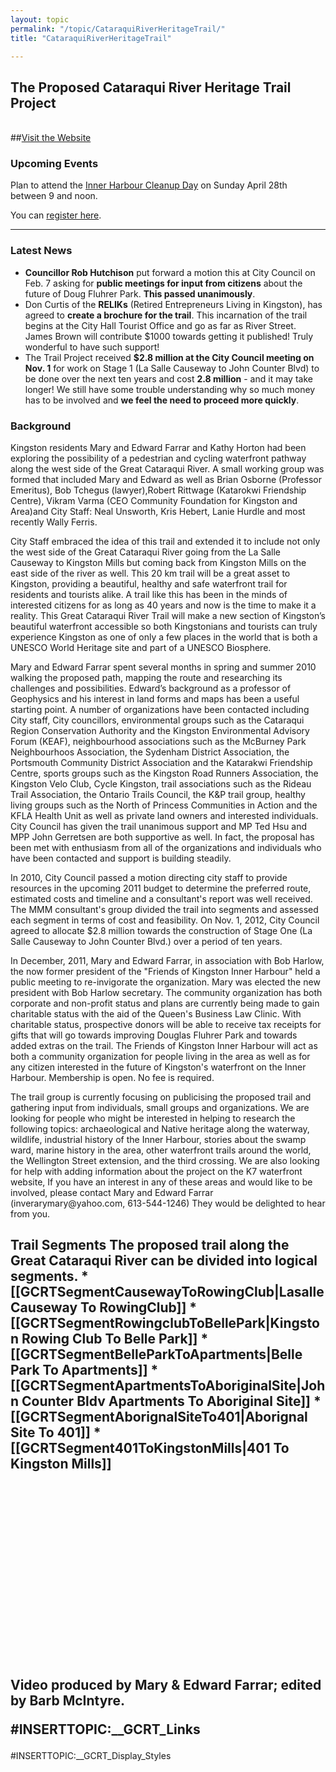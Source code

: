 ```yaml
---
layout: topic
permalink: "/topic/CataraquiRiverHeritageTrail/"
title: "CataraquiRiverHeritageTrail"

---
```


## The Proposed Cataraqui River Heritage Trail Project <div class="span-30 last">
  <div class="span-14 large">
<div class="info roundCorners">
<br>##<a href="http://www.friendsofinnerharbour.com/">Visit the Website</a>
<h3 class="top">Upcoming Events</h3>
<p>Plan to attend the <a href="http://k7waterfront.org/Topic/2012InnerHarbourCleanupDay" title="">Inner Harbour Cleanup Day</a> on Sunday April 28th between 9 and noon.</p>
<p>You can <a href="http://www.hearthmakers.org/node/151" title="">register here</a>.</p>
</div>
<hr><h3 class="top">Latest News</h3>
<ul>
	<li><strong>Councillor Rob Hutchison</strong> put forward a motion this at City Council on Feb. 7 asking for <strong>public meetings for input from citizens</strong> about the future of Doug Fluhrer Park. <strong>This passed unanimously</strong>.</li>
	<li>Don Curtis of the <strong>RELIKs</strong> (Retired Entrepreneurs Living in Kingston), has agreed to <strong>create a brochure for the trail</strong>.  This incarnation of the trail begins at the City Hall Tourist Office and go as far as River Street.  James Brown will contribute $1000 towards getting it published! Truly wonderful to have such support!</li>
	<li>The Trail Project received <strong>$2.8 million at the City Council meeting on Nov. 1</strong> for work on Stage 1 (La Salle Causeway to John Counter Blvd) to be done over the next ten years and cost <strong>2.8 million</strong> - and it may take longer!  We still have some trouble understanding why so much money has to be involved and <strong>we feel the need to proceed more quickly</strong>.</li>
</ul>
</hr>
<h3 class="top">Background</h3>

<p>Kingston residents Mary and Edward Farrar and Kathy Horton had been exploring the possibility of a pedestrian and cycling waterfront pathway along the west side of the Great Cataraqui River.  A small working group was formed that included Mary and Edward as well as Brian Osborne (Professor Emeritus), Bob Tchegus (lawyer),Robert Rittwage (Katarokwi Friendship Centre), Vikram Varma (CEO Community Foundation for Kingston and Area)and City Staff: Neal Unsworth, Kris Hebert, Lanie Hurdle and most recently Wally Ferris.

<p>City Staff embraced the idea of this trail and extended it to include not only the west side of the Great Cataraqui River going from the La Salle Causeway to Kingston Mills but coming back from Kingston Mills on the east side of the river as well. This 20 km trail will be a great asset to Kingston, providing a beautiful, healthy and safe waterfront trail for residents and tourists alike.  A trail like this has been in the minds of interested citizens for as long as 40 years and now is the time to make it a reality.  This Great Cataraqui River Trail will make a new section of Kingston’s beautiful waterfront accessible so both Kingstonians and tourists can truly experience Kingston as one of only a few places in the world that is both a UNESCO World Heritage site and part of a UNESCO Biosphere.

<p>Mary and Edward Farrar spent several months in spring and summer 2010 walking the proposed path, mapping the route and researching its challenges and possibilities.  Edward’s background as a professor of Geophysics and his interest in land forms and maps has been a useful starting point.  A number of organizations have been contacted including City staff, City councillors, environmental groups such as the Cataraqui Region Conservation Authority and the Kingston Environmental Advisory Forum (KEAF), neighbourhood associations such as the McBurney Park Neighbourhoos Association, the Sydenham District Association, the Portsmouth Community District Association and the Katarakwi Friendship Centre, sports groups such as the Kingston Road Runners Association, the Kingston Velo Club, Cycle Kingston, trail associations such as the Rideau Trail Association, the Ontario Trails Council, the K&P trail group, healthy living groups such as the North of Princess Communities in Action and the KFLA Health Unit as well as private land owners and interested individuals.  City Council has given the trail unanimous support and MP Ted Hsu and MPP John Gerretsen are both supportive as well. In fact, the proposal has been met with enthusiasm from all of the organizations and individuals who have been contacted and support is building steadily.

<p>In 2010, City Council passed a motion directing city staff to provide resources in the upcoming 2011 budget to determine the preferred route, estimated costs and timeline and a consultant's report was well received.  The MMM consultant's group divided the trail into segments and assessed each segment in terms of cost and feasibility.  On Nov. 1, 2012, City Council agreed to allocate $2.8 million towards the construction of Stage One (La Salle Causeway to John Counter Blvd.) over a period of ten years.

<p>In December, 2011, Mary and Edward Farrar, in association with Bob Harlow, the now former president of the "Friends of Kingston Inner Harbour" held a public meeting to re-invigorate the organization.  Mary was elected the new president with Bob Harlow secretary.  The community organization has both corporate and non-profit status and plans are currently being made to gain charitable status with the aid of the Queen's Business Law Clinic.  With charitable status, prospective donors will be able to receive tax receipts for gifts that will go towards improving Douglas Fluhrer Park and towards added extras on the trail.  The Friends of Kingston Inner Harbour will act as both a community organization for people living in the area as well as for any citizen interested in the future of Kingston's waterfront on the Inner Harbour.  Membership is open.  No fee is required.

<p>The trail group is currently focusing on publicising the proposed trail and gathering input from individuals, small groups and organizations. We are looking for people who might be interested in helping to research the following topics: archaeological and Native heritage along the waterway, wildlife, industrial history of the Inner Harbour, stories about the swamp ward, marine history in the area, other waterfront trails around the world, the Wellington Street extension, and the third crossing. We are also looking for help with adding information about the project on the K7 waterfront website, If you have an interest in any of these areas and would like to be involved, please contact Mary and Edward Farrar (inverarymary@yahoo.com, 613-544-1246)  They would be delighted to hear from you.
</div>
  <div class="span-15 prepend-1 last large">
    <div class="box roundCorners">
<h2 class="top">Trail Segments
The proposed trail along the Great Cataraqui River can be divided into logical segments.
* [[GCRTSegmentCausewayToRowingClub|Lasalle Causeway To RowingClub]]
* [[GCRTSegmentRowingclubToBellePark|Kingston Rowing Club To Belle Park]]
* [[GCRTSegmentBelleParkToApartments|Belle Park To Apartments]]
* [[GCRTSegmentApartmentsToAboriginalSite|John Counter Bldv Apartments To Aboriginal Site]]
* [[GCRTSegmentAborignalSiteTo401|Aborignal Site To 401]]
* [[GCRTSegment401ToKingstonMills|401 To Kingston Mills]]


<object width="480" height="385"><param name="movie" value="http://www.youtube.com/v/j1iIgUGZF-w?fs=1&hl=en_US"></param><param name="allowFullScreen" value="true"></param><param name="allowscriptaccess" value="always"></param><embed src="http://www.youtube.com/v/j1iIgUGZF-w?fs=1&hl=en_US" type="application/x-shockwave-flash" allowscriptaccess="always" allowfullscreen="true" width="360" height="287"></embed></object>
<p>Video produced by Mary & Edward Farrar; edited by Barb McIntyre.</p>

#INSERTTOPIC:__GCRT_Links
    </div>
  </div>
</div>
#INSERTTOPIC:__GCRT_Display_Styles

